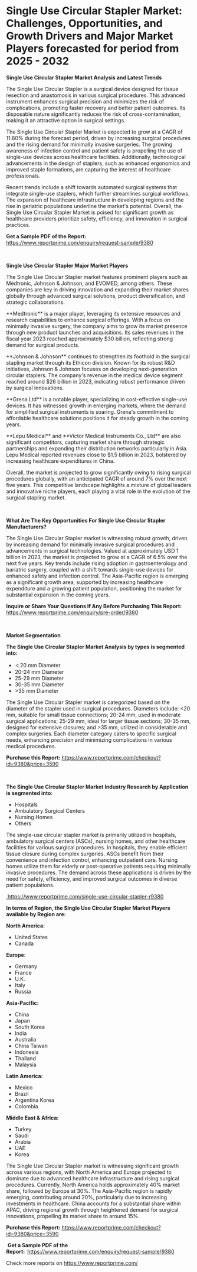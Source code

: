 <p><h1>Single Use Circular Stapler Market: Challenges, Opportunities, and Growth Drivers and Major Market Players forecasted for period from 2025 - 2032</h1></p><p><strong>Single Use Circular Stapler Market Analysis and Latest Trends</strong></p>
<p><p>The Single Use Circular Stapler is a surgical device designed for tissue resection and anastomosis in various surgical procedures. This advanced instrument enhances surgical precision and minimizes the risk of complications, promoting faster recovery and better patient outcomes. Its disposable nature significantly reduces the risk of cross-contamination, making it an attractive option in surgical settings.</p><p>The Single Use Circular Stapler Market is expected to grow at a CAGR of 11.80% during the forecast period, driven by increasing surgical procedures and the rising demand for minimally invasive surgeries. The growing awareness of infection control and patient safety is propelling the use of single-use devices across healthcare facilities. Additionally, technological advancements in the design of staplers, such as enhanced ergonomics and improved staple formations, are capturing the interest of healthcare professionals.</p><p>Recent trends include a shift towards automated surgical systems that integrate single-use staplers, which further streamlines surgical workflows. The expansion of healthcare infrastructure in developing regions and the rise in geriatric populations underline the market's potential. Overall, the Single Use Circular Stapler Market is poised for significant growth as healthcare providers prioritize safety, efficiency, and innovation in surgical practices.</p></p>
<p><strong>Get a Sample PDF of the Report:&nbsp;</strong> <a href="https://www.reportprime.com/enquiry/request-sample/9380?utm_campaign=3200&utm_medium=2&utm_source=Github&utm_content=ia&utm_term=20032025&utm_id=single-use-circular-stapler">https://www.reportprime.com/enquiry/request-sample/9380</a></p>
<p>&nbsp;</p>
<p><strong>Single Use Circular Stapler Major Market Players</strong></p>
<p><p>The Single Use Circular Stapler market features prominent players such as Medtronic, Johnson & Johnson, and EVOMED, among others. These companies are key in driving innovation and expanding their market shares globally through advanced surgical solutions, product diversification, and strategic collaborations.</p><p>**Medtronic** is a major player, leveraging its extensive resources and research capabilities to enhance surgical offerings. With a focus on minimally invasive surgery, the company aims to grow its market presence through new product launches and acquisitions. Its sales revenues in the fiscal year 2023 reached approximately $30 billion, reflecting strong demand for surgical products.</p><p>**Johnson & Johnson** continues to strengthen its foothold in the surgical stapling market through its Ethicon division. Known for its robust R&D initiatives, Johnson & Johnson focuses on developing next-generation circular staplers. The company's revenue in the medical device segment reached around $26 billion in 2023, indicating robust performance driven by surgical innovations.</p><p>**Grena Ltd** is a notable player, specializing in cost-effective single-use devices. It has witnessed growth in emerging markets, where the demand for simplified surgical instruments is soaring. Grena's commitment to affordable healthcare solutions positions it for steady growth in the coming years.</p><p>**Lepu Medical** and **Victor Medical Instruments Co., Ltd** are also significant competitors, capturing market share through strategic partnerships and expanding their distribution networks particularly in Asia. Lepu Medical reported revenues close to $1.5 billion in 2023, bolstered by increasing healthcare expenditures in China.</p><p>Overall, the market is projected to grow significantly owing to rising surgical procedures globally, with an anticipated CAGR of around 7% over the next five years. This competitive landscape highlights a mixture of global leaders and innovative niche players, each playing a vital role in the evolution of the surgical stapling market.</p></p>
<p>&nbsp;</p>
<p><strong>What Are The Key Opportunities For Single Use Circular Stapler Manufacturers?</strong></p>
<p><p>The Single Use Circular Stapler market is witnessing robust growth, driven by increasing demand for minimally invasive surgical procedures and advancements in surgical technologies. Valued at approximately USD 1 billion in 2023, the market is projected to grow at a CAGR of 6.5% over the next five years. Key trends include rising adoption in gastroenterology and bariatric surgery, coupled with a shift towards single-use devices for enhanced safety and infection control. The Asia-Pacific region is emerging as a significant growth area, supported by increasing healthcare expenditure and a growing patient population, positioning the market for substantial expansion in the coming years.</p></p>
<p><strong>Inquire or Share Your Questions If Any Before Purchasing This Report:</strong> <a href="https://www.reportprime.com/enquiry/pre-order/9380?utm_campaign=3200&utm_medium=2&utm_source=Github&utm_content=ia&utm_term=20032025&utm_id=single-use-circular-stapler">https://www.reportprime.com/enquiry/pre-order/9380</a></p>
<p>&nbsp;</p>
<p><strong>Market Segmentation</strong></p>
<p><strong>The Single Use Circular Stapler Market Analysis by types is segmented into:</strong></p>
<p><ul><li>＜20 mm Diameter</li><li>20-24 mm Diameter</li><li>25-29 mm Diameter</li><li>30-35 mm Diameter</li><li>>35 mm Diameter</li></ul></p>
<p><p>The Single Use Circular Stapler market is categorized based on the diameter of the stapler used in surgical procedures. Diameters include: <20 mm, suitable for small tissue connections; 20-24 mm, used in moderate surgical applications; 25-29 mm, ideal for larger tissue sections; 30-35 mm, designed for extensive closures; and >35 mm, utilized in considerable and complex surgeries. Each diameter category caters to specific surgical needs, enhancing precision and minimizing complications in various medical procedures.</p></p>
<p><strong>Purchase this Report:&nbsp;</strong><a href="https://www.reportprime.com/checkout?id=9380&price=3590&utm_campaign=3200&utm_medium=2&utm_source=Github&utm_content=ia&utm_term=20032025&utm_id=single-use-circular-stapler">https://www.reportprime.com/checkout?id=9380&price=3590</a></p>
<p>&nbsp;</p>
<p><strong>The Single Use Circular Stapler Market Industry Research by Application is segmented into:</strong></p>
<p><ul><li>Hospitals</li><li>Ambulatory Surgical Centers</li><li>Nursing Homes</li><li>Others</li></ul></p>
<p><p>The single-use circular stapler market is primarily utilized in hospitals, ambulatory surgical centers (ASCs), nursing homes, and other healthcare facilities for various surgical procedures. In hospitals, they enable efficient tissue closure during complex surgeries. ASCs benefit from their convenience and infection control, enhancing outpatient care. Nursing homes utilize them for elderly or post-operative patients requiring minimally invasive procedures. The demand across these applications is driven by the need for safety, efficiency, and improved surgical outcomes in diverse patient populations.</p></p>
<p><a href="https://www.reportprime.com/single-use-circular-stapler-r9380?utm_campaign=3200&utm_medium=2&utm_source=Github&utm_content=ia&utm_term=20032025&utm_id=single-use-circular-stapler">&nbsp;https://www.reportprime.com/single-use-circular-stapler-r9380</a></p>
<p><strong>In terms of Region, the Single Use Circular Stapler Market Players available by Region are:</strong></p>
<p>
    <p> <strong> North America: </strong>
        <ul>
            <li>United States</li>
            <li>Canada</li>
        </ul>
        </p> 
    <p> <strong> Europe: </strong>
        <ul>
            <li>Germany</li>
            <li>France</li>
            <li>U.K.</li>
            <li>Italy</li>
            <li>Russia</li>
        </ul>
        </p> 
    <p> <strong> Asia-Pacific: </strong>
        <ul>
            <li>China</li>
            <li>Japan</li>
            <li>South Korea</li>
            <li>India</li>
            <li>Australia</li>
            <li>China Taiwan</li>
            <li>Indonesia</li>
            <li>Thailand</li>
            <li>Malaysia</li>
        </ul>
        </p> 
    <p> <strong> Latin America: </strong>
        <ul>
            <li>Mexico</li>
            <li>Brazil</li>
            <li>Argentina Korea</li>
            <li>Colombia</li>
        </ul>
        </p> 
    <p> <strong> Middle East & Africa: </strong>
        <ul>
            <li>Turkey</li>
            <li>Saudi</li>
            <li>Arabia</li>
            <li>UAE</li>
            <li>Korea</li>
        </ul>
    </p>
    </p>
<p><p>The Single Use Circular Stapler market is witnessing significant growth across various regions, with North America and Europe projected to dominate due to advanced healthcare infrastructure and rising surgical procedures. Currently, North America holds approximately 40% market share, followed by Europe at 30%. The Asia-Pacific region is rapidly emerging, contributing around 20%, particularly due to increasing investments in healthcare. China accounts for a substantial share within APAC, driving regional growth through heightened demand for surgical innovations, propelling its market share to around 15%.</p></p>
<p><strong>Purchase this Report: </strong><a href="https://www.reportprime.com/checkout?id=9380&price=3590&utm_campaign=3200&utm_medium=2&utm_source=Github&utm_content=ia&utm_term=20032025&utm_id=single-use-circular-stapler">https://www.reportprime.com/checkout?id=9380&price=3590</a></p>
<p>&nbsp;<strong>Get a Sample PDF of the Report:&nbsp;&nbsp;</strong><a href="https://www.reportprime.com/enquiry/request-sample/9380?utm_campaign=3200&utm_medium=2&utm_source=Github&utm_content=ia&utm_term=20032025&utm_id=single-use-circular-stapler">https://www.reportprime.com/enquiry/request-sample/9380</a></p>
<p><strong></strong></p>
<p>Check more reports on <a href="https://www.reportprime.com/?utm_campaign=3200&utm_medium=2&utm_source=Github&utm_content=ia&utm_term=20032025&utm_id=single-use-circular-stapler">https://www.reportprime.com/</a></p>